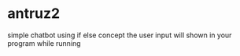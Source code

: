 # antruz2
simple chatbot using if else concept
the user input will shown in your program while running
